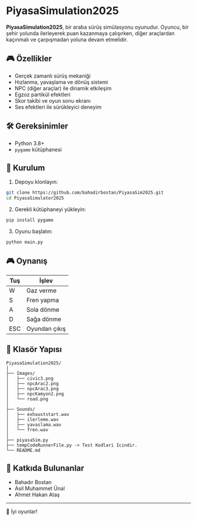 # PiyasaSimulation2025

**PiyasaSimulation2025**, bir araba sürüş simülasyonu oyunudur. Oyuncu, bir şehir yolunda ilerleyerek puan kazanmaya çalışırken, diğer araçlardan kaçınmalı ve çarpışmadan yoluna devam etmelidir.

## 🎮 Özellikler

- Gerçek zamanlı sürüş mekaniği  
- Hızlanma, yavaşlama ve dönüş sistemi  
- NPC (diğer araçlar) ile dinamik etkileşim  
- Egzoz partikül efektleri  
- Skor takibi ve oyun sonu ekranı  
- Ses efektleri ile sürükleyici deneyim

## 🛠️ Gereksinimler

- Python 3.8+  
- `pygame` kütüphanesi

## 🔧 Kurulum

1. Depoyu klonlayın:

```bash
git clone https://github.com/bahadirbostan/PiyasaSim2025.git
cd PiyasaSimulator2025
```

2. Gerekli kütüphaneyi yükleyin:

```bash
pip install pygame
```

3. Oyunu başlatın:

```bash
python main.py
```

## 🎮 Oynanış

| Tuş | İşlev |
|-----|-------|
| W   | Gaz verme |
| S   | Fren yapma |
| A   | Sola dönme |
| D   | Sağa dönme |
| ESC | Oyundan çıkış |

## 📁 Klasör Yapısı

```
PiyasaSimulation2025/
│
├── Images/
│   ├── civic3.png
│   ├── npcArac2.png
│   ├── npcArac3.png
│   ├── npcKamyon2.png
│   └── road.png
│
├── Sounds/
│   ├── exhauststart.wav
│   ├── ilerleme.wav
│   ├── yavaslama.wav
│   └── fren.wav
│
├── piyasaSim.py
├── tempCodeRunnerFile.py -> Test Kodlari Icindir.
└── README.md
```

## 👥 Katkıda Bulunanlar

- Bahadır Bostan  
- Asil Muhammet Ünal  
- Ahmet Hakan Ataş  


---

🎉 İyi oyunlar!
